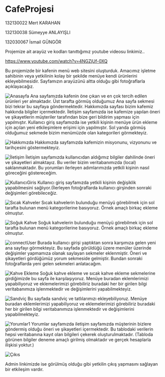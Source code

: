 # CafeProjesi
132130022 Mert KARAHAN

132130038 Sümeyye ANLAYIŞLI

132030067 İsmail GÜNGÖR

Projemize ait arayüz ve kodları tanıttığımız youtube videosu linkimiz..

https://www.youtube.com/watch?v=4NGZjUf-0XQ

Bu projemizde bir kafenin menü web sitesini oluşturduk. Amacımız işletme  sahibinin veya yetkilinin kolay bir şekilde menüye kendi ürünlerini ekleyebilmesidir. Sayfamızın arayüzünü altta olduğu gibi fotoğraflarla açıklayacağız.


![Anasayfa](https://github.com/user-attachments/assets/779f3567-a957-4207-881c-aa84e257d308)
Ana sayfamızda kafenin öne çıkan ve en çok tercih edilen ürünleri yer almaktadır.
Üst tarafta görmüş olduğumuz Ana sayfa sekmesi bizi tekrar bu sayfaya göndermektedir.
Hakkımızda sayfası bizim kafemiz hakkında bilgiler içermektedir.
İletişim sayfamızda ise kafemize yapılan öneri ve şikayetlerin müşteriler tarafından bize geri bildirim yapması için yapılmıştır.
Kullanıcı giriş sayfamızda ise yetkili kişinin menüye ürün ekleme için açılan yeni etkileşimlere erişimi için yapılmıştır.
Sol yanda görmüş olduğumuz sekmede bizim menümüzde olan kategorileri görmekteyiz.


![Hakkımızda](https://github.com/user-attachments/assets/4c7ce3e9-1344-4186-8d9e-9d69c8e50b64)
Hakkımızda sayfamızda kafemizin misyonunu, vizyonunu ve tarihçesini göstermekteyiz.

![İletişim](https://github.com/user-attachments/assets/97606eaf-9b1d-48d6-8349-99c877807698)
İletişim sayfamızda kullanıcıdan aldığımız bilgiler dahilinde öneri ve şikayetleri almaktayız. Bu veriler bizim veritabanımızda (local) saklanmaktadır. Bu yorumları ilerleyen adımlarımızda yetkili kişinin nasıl göreceğini göstereceğim.

![KullanıcıGiris](https://github.com/user-attachments/assets/fa6edd45-075b-4f1d-b93e-03260cef60d3)
Kullanıcı giriş sayfamızda yetkili kişinin değişiklik yapabilmesini sağlıyor.(İlerleyen fotoğraflarda kullanıcı girşinden sonraki değişimleri görebileceğiz.

![Sıcak Kahveler](https://github.com/user-attachments/assets/5a8451ae-f0e0-4042-9acd-b4a5dbfb2ae0)
Sıcak kahvelerin bulunduğu menüyü görebilmek için sol tarafta bulunan menü kategorilerine basıyoruz. Örnek amaçlı birkaç ekleme olmuştur.

![Soğuk Kahve](https://github.com/user-attachments/assets/25f3f3ff-a978-4b8b-b846-eeaafbafd770)
Soğuk kahvelerin bulunduğu menüyü görebilmek için sol tarafta bulunan menü kategorilerine basıyoruz. Örnek amaçlı birkaç ekleme olmuştur.

![connectUser](https://github.com/user-attachments/assets/e9327f50-202e-42c1-adb5-7e2a974e0dd3)
Burada kullanıcı girişi yaptıktan sonra karşımıza gelen yeni ana sayfayı görmekteyiz.
Bu sayfada görüldüğü üzere menüler üzerinde değişimler yapmamıza olanak saylayan sekmeler eklenmiştir.
Öneri ve şikayetleri gördüğümüz yorum sekmeside gelmiştir.
Bundan sonraki fotoğraflarda yeni gelen sekmeleri anlatacağım.

![Kahve Ekleme ](https://github.com/user-attachments/assets/254f0a19-a580-410f-8088-a11334f548ad)
Soğuk kahve ekleme ve sıcak kahve ekleme sekmelerine girdiğimizde bu sayfa ile karşılaşıyoruz.
Menüye buradan eklemlerimizi yapabiliyoruz ve eklemelerimizi görebiliriz buradaki her bir girilen bilgi veritabanımıza işlenmektedir ve değişimlerini yapabilmekteyiz.

![Sandviç](https://github.com/user-attachments/assets/8dab34f0-e233-4c9f-8178-796f285dcd18)
Bu sayfada sandviç ve tatlılarımızı ekleyebiliyoruz.
Menüye buradan eklemlerimizi yapabiliyoruz ve eklemelerimizi görebiliriz buradaki her bir girilen bilgi veritabanımıza işlenmektedir ve değişimlerini yapabilmekteyiz.

![Yorumlar1](https://github.com/user-attachments/assets/4af8b5f6-476b-40aa-af09-2a1437de04da)
Yorumlar sayfamızda iletişim sayfamızda müşterinin bizlere göndermiş olduğu öneri ve şikayetleri içermektedir.
Bu tablodaki verilerin hepsi veritabanına kayıt olan bilgileri çekerek oluşturulmaktadır.
(Tabloda görünen bilgiler deneme amaçlı girilmiş olmaktadır ve gerçek hesaplarla ilişkisi yoktur.)

![Çıkıs](https://github.com/user-attachments/assets/20e79fb8-ad65-4e34-9eff-d34288f507ec)

Admin linkimizde ise görülmüş olduğu gibi yetkilin çıkış yapmasını sağlayan bir etkileşim vardır.
















